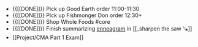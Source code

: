 - {{[[DONE]]}} Pick up Good Earth order 11:00-11:30 
- {{[[DONE]]}} Pick up Fishmonger Don order 12:30+ 
- {{[[DONE]]}} Shop Whole Foods  #core
- {{[[DONE]]}} Finish summarizing [enneagram](https://www.enneagraminstitute.com/type-5) in [[_sharpen the saw 🪚]]
- [[Project/CMA Part 1 Exam]]
